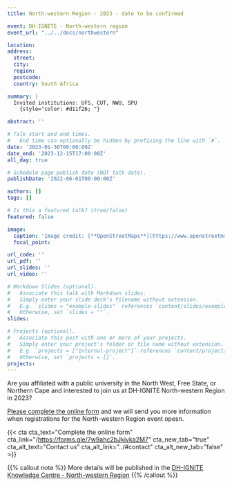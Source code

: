 ```yaml
---
title: North-western Region - 2023 - date to be confirmed

event: DH-IGNITE - North-western region
event_url: "../../docs/northwestern"

location: 
address:
  street: 
  city: 
  region: 
  postcode: 
  country: South Africa

summary: |
  Invited institutions: UFS, CUT, NWU, SPU
    {style="color: #d11f26; "} 

abstract: ''

# Talk start and end times.
#   End time can optionally be hidden by prefixing the line with `#`.
date: '2023-01-30T09:00:00Z'
date_end: '2023-12-15T17:00:00Z'
all_day: true

# Schedule page publish date (NOT talk date).
publishDate: '2022-06-01T00:00:00Z'

authors: []
tags: []

# Is this a featured talk? (true/false)
featured: false

image:
  caption: 'Image credit: [**OpenStreetMaps**](https://www.openstreetmap.org/#map=9/-29.3031/31.0254)'
  focal_point: 

url_code: ''
url_pdf: ''
url_slides: ''
url_video: ''

# Markdown Slides (optional).
#   Associate this talk with Markdown slides.
#   Simply enter your slide deck's filename without extension.
#   E.g. `slides = "example-slides"` references `content/slides/example-slides.md`.
#   Otherwise, set `slides = ""`.
slides:

# Projects (optional).
#   Associate this post with one or more of your projects.
#   Simply enter your project's folder or file name without extension.
#   E.g. `projects = ["internal-project"]` references `content/project/deep-learning/index.md`.
#   Otherwise, set `projects = []`.
projects:
---
```


Are you affiliated with a public university in the North West, Free State, or Northern Cape and interested to join us at DH-IGNITE North-western Region in 2023?

[Please complete the online form](https://forms.gle/7w9ahc2bJkivka2M7) and we will send you more information when registrations for the North-western Region event opesn.

{{< cta cta_text="Complete the online form" cta_link="/https://forms.gle/7w9ahc2bJkivka2M7" cta_new_tab="true" cta_alt_text="Contact us" cta_alt_link="../#contact" cta_alt_new_tab="false" >}}

{{% callout note %}}
More details will be published in the [DH-IGNITE Knowledge Centre - North-western Region](../../docs/northwestern)
{{% /callout %}}